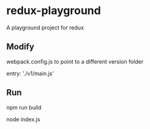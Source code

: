 # redux-playground
A playground project for redux


## Modify
webpack.config.js to point to a different version folder

entry: './v1/main.js'

## Run
npm run build

node index.js
